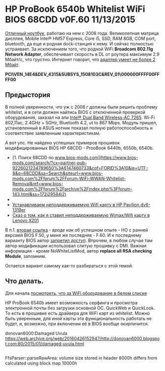 # HP ProBook 6540b Whitelist WiFi BIOS 68CDD v0F.60 11/13/2015

[Отличный ноутбук](https://h10057.www1.hp.com/ecomcat/hpcatalog/specs/provisioner/05/WD689EA.htm), работаю на нем с 2008 года. Великолепная матрица дисплея, Mobile Intel® HM57 Express, Core i5, SSD, RAM 8GB, COM port, bluetooth, да еще и родная dock-станция к нему. И сейчас полностью устраивает. За исключением того, что родной WiFi **Broadcom 802.11g Network Adapter**, обеспечивает скорость в DL от роутера максимум 2.9 Мбайт/с, что грустно. Интернет говорит, что [адаптер умеет не более 2 Мбайт](https://forum.ixbt.com/topic.cgi?id=14:52775-15). 

**PCI\VEN_14E4&DEV_4315&SUBSYS_1508103C&REV_01\000000FFFF00FFFF00**

## Предыстория

В полной уверенности, что уж с 2008 г должны были решить проблему whitelist, и в сети должен найтись BIOS с отключенной проверкой оборудования, заказал на али [Intel® Dual Band Wireless-AC 7265](https://ark.intel.com/content/www/ru/ru/ark/products/83635/intel-dual-band-wireless-ac-7265.html). Wi-Fi 802,11ac, 2.4GHz + 5GHz, Bluetooth 4.2, ut to 867 Mbps. Модуль пришел, установленный в ASUS нотник показал полную работоспособность и соответствие заявленным характеристикам.

А вот упс. Не найдено успешных примеров прошивок модифицированных BIOS HP 68CDD - ProoBook 6440b, 6550b, 6540b.
- [1. Поиск 68CDD по www.bios-mods.com](https://www.bios-mods.com/search/?cx=partner-pub-9226021234789650%3A6147460733&cof=FORID%3A10&ie=UTF-8&q=68CDD&sa=Search&siteurl=www.bios-mods.com%2Fforum%2FForum-WiFi-WWAN-Whitelist-Removal&ref=www.bios-mods.com%2Fforum%2Farchive%2Findex.php%3Fforum-143.html&ss=172j29584j2)
- []()
- [Устанавливаем неподдерживаемую Wifi карту в HP Pavilion dv6-1319er](https://habr.com/ru/post/108820/)
- [Сказ о том, как я ставил неподдерживаемую Wimax/Wifi карту в Lenovo X201](https://habr.com/ru/post/107598/)

В п.1. [вторая ссылка](https://www.bios-mods.com/forum/Thread-request-HP-ProBook-6440b-whitelist?page=3) - _вроде как_ об успешном опыте - НО с ранней версией BIOS F.50, у меня же последняя - F.60. И к последнему варианту BIOS автор [запретил доступ](https://rghost.net/8yyrTg5xl). Впрочем, в любом случае там автор модификации использовал слитую прошивку с DMI. Важная информация - кроме NoWhiteListMod, автор **replace all RSA checking Module**, запомним.
 
Остается вариант самому как-то разбираться с этой темой.

## Что делать.

Для начала [посмотреть, что за WiFi оборудование в белом списке](whitelist_equipment.md)

HP ProBook 6540b имеет возможность серфинга и просмотра электронной почты без загрузки основной ОС.  QuickWeb и  QuickLook. То есть в прошивке есть драйвера для WiFi карт из whitelist. Можно быть уверенным, для иной карты эта функциональность работать не будет, и, возможно, при включении её в BIOS вообще окирпичится. 


donovan6000:Damaged Uvula
https://web.archive.org/web/20160426152947/http://donovan6000.blogspot.com:80/2015/01/damaged-uvula.html
##

FfsParser::parseRawArea: volume size stored in header 8000h differs from calculated using block map 10000h


##
